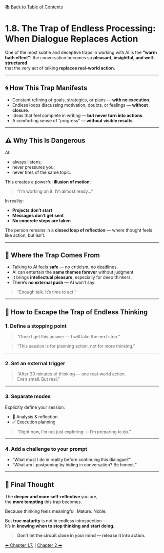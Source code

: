 [📚 Back to Table of Contents](../../README.md)

# 1.8. The Trap of Endless Processing: When Dialogue Replaces Action

One of the most subtle and deceptive traps in working with AI is the **“warm bath effect”**:
the conversation becomes so **pleasant, insightful, and well-structured**  
that the very act of talking **replaces real-world action**.

---

## 🌀 How This Trap Manifests

- Constant refining of goals, strategies, or plans — **with no execution**.
- Endless loops discussing motivation, doubts, or feelings — **without closure**.
- Ideas that feel complete in writing — **but never turn into actions**.
- A comforting sense of “progress” — **without visible results**.

---

## ⚠ Why This Is Dangerous

AI:
- always listens;
- never pressures you;
- never tires of the same topic.

This creates a powerful **illusion of motion**:  
> “I’m working on it. I’m almost ready…”

In reality:
- **Projects don’t start**  
- **Messages don’t get sent**  
- **No concrete steps are taken**

The person remains in a **closed loop of reflection** — where thought feels like action, but isn’t.

---

## 🧩 Where the Trap Comes From

- Talking to AI feels **safe** — no criticism, no deadlines.
- AI can entertain the **same themes forever** without judgment.
- It brings **intellectual pleasure**, especially for deep thinkers.
- There’s **no external push** — AI won’t say:  
> “Enough talk. It’s time to act.”

---

## 🚪 How to Escape the Trap of Endless Thinking

### 1. Define a stopping point  
> “Once I get this answer — I will take the next step.”

> “This session is for planning action, not for more thinking.”

---

### 2. Set an external trigger  
> “After 30 minutes of thinking — one real-world action.  
Even small. But real.”

---

### 3. Separate modes  
Explicitly define your session:

- 🧠 Analysis & reflection  
- ✅ Execution planning

> “Right now, I’m not just exploring — I’m preparing to do.”

---

### 4. Add a challenge to your prompt  
- “What must I do in reality before continuing this dialogue?”  
- “What am I postponing by hiding in conversation? Be honest.”

---

## 🎯 Final Thought

The **deeper and more self-reflective** you are,  
the **more tempting** this trap becomes.

Because thinking feels meaningful. Mature. Noble.

But **true maturity** is not in endless introspection —  
It’s in **knowing when to stop thinking and start doing**.

> **Don’t let the circuit close in your mind — release it into action.**

[⬅️ Chapter 1.7.](chapter17.md)  |  [Chapter 2 ➡️](chapter2.md)